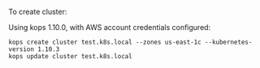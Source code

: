 To create cluster:

Using kops 1.10.0, with AWS account credentials configured:

```
kops create cluster test.k8s.local --zones us-east-1c --kubernetes-version 1.10.3
kops update cluster test.k8s.local
```



